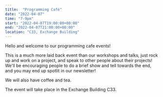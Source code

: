 ```yaml
---
title:  "Programming Café"
date: "2022-04-07"
time: "7-9pm"
start: "2022-04-07T19:00:00+00:00"
end: "2022-04-07T21:00:00+00:00"
location: "C33, Exchange Building"
---
```


Hello and welcome to our programming cafe events!

This is a much more laid back event than our workshops and talks, just rock up and work on a project, and speak to other people about their projects!
We'll be encouraging people to do a brief show and tell towards the end, and you may end up spotlit in our newsletter!

We will also have coffee and tea.

The event will take place in the Exchange Building C33.
